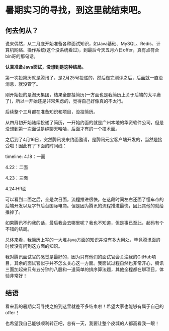 # 暑期实习的寻找，到这里就结束吧。

## 何去何从？

说来偶然，从二月底开始准备各种面试知识，如Java基础、MySQL、Redis、计算机网络、操作系统(这个没系统看过)，到最后今天五月六日offer，真有点符合bin哥的那句话。

**认真准备Java面试，没想到是这种结局。**

第一次投简历就是腾讯了，是2月25号投递的，然后做完测评之后，后面就一直没消息，就没管了。

刚开始投的是淘天集团，结果全部挂简历(一方面也是我简历上关于后端的太平庸了)，所以一开始还是非常焦虑的，觉得自己好像真的不太行。

后续整个三月都在准备知识和项目，没投简历。

从四月初开始陆续投递了简历，一开始约面的就是广州本地的华资软件公司，但是没想到第一次面试是纯聊天哈哈，后面才有的一个技术面。

之后到了4月16日，突然腾讯发来约面邀请，是腾讯元宝客户端开发的，当然是接受啦！因此有了下面的时间线：

timeline:
4.18：一面

4.22：二面

4.23：三面

4.24:HR面

可以看到二面之后，全是次日面，流程推进很快。在这段时间左右还面了懂车帝的后端开发以及字节后台国际电商。但是因为腾讯的流程推进最快，因此其他的就给推掉了。

如果腾讯不约我的话，最后我会去哪里呢？我也不知道，但是事已至此，起码有个不错的结局。

总体来看，我简历上写的一大堆Java方面的知识并没有多大用处，毕竟腾讯面的时候没有问到这方面的知识。

我对腾讯面试官的感觉是最好的，因为只有他们的面试官会关注我的GitHub项目，其余的面试官似乎并不怎么关心这一方面。我面试过程自然也非常开心，腾讯三面加起来只有五分钟的八股和一道简单的排序算法题，其他全程都在聊项目，体验非常好！

## 结语

看来我的暑期实习寻找之旅到这里就差不多结束啦！希望大家也能够有属于自己的offer！

也希望我自己能够顺利转正吧，总有一天，我要让整个皮城的人都高看我一眼！